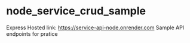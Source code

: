 # node_service_crud_sample
Express
Hosted link: https://service-api-node.onrender.com
Sample API endpoints for pratice

